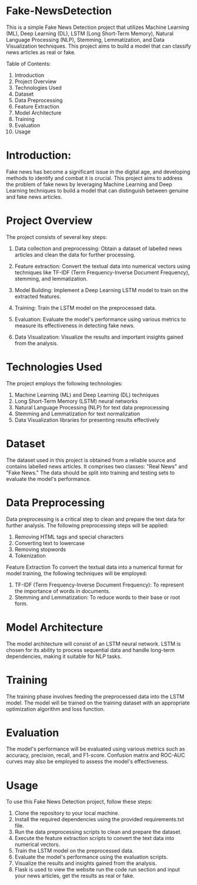 # Fake-NewsDetection

This is a simple Fake News Detection project that utilizes Machine Learning (ML), Deep Learning (DL), LSTM (Long Short-Term Memory), Natural Language Processing (NLP), Stemming, Lemmatization, and Data Visualization techniques. This project aims to build a model that can classify news articles as real or fake.

Table of Contents: 
1. Introduction
2. Project Overview
3. Technologies Used
4. Dataset
5. Data Preprocessing
6. Feature Extraction
7. Model Architecture
8. Training
9. Evaluation
10. Usage

# Introduction:

Fake news has become a significant issue in the digital age, and developing methods to identify and combat it is crucial. This project aims to address the problem of fake news by leveraging Machine Learning and Deep Learning techniques to build a model that can distinguish between genuine and fake news articles.

# Project Overview
The project consists of several key steps:

1. Data collection and preprocessing: Obtain a dataset of labelled news articles and clean the data for further processing.

2. Feature extraction: Convert the textual data into numerical vectors using techniques like TF-IDF (Term Frequency-Inverse Document Frequency), stemming, and lemmatization.

3. Model Building: Implement a Deep Learning LSTM model to train on the extracted features.

4. Training: Train the LSTM model on the preprocessed data.

5. Evaluation: Evaluate the model's performance using various metrics to measure its effectiveness in detecting fake news.

6. Data Visualization: Visualize the results and important insights gained from the analysis.

# Technologies Used
The project employs the following technologies:

1. Machine Learning (ML) and Deep Learning (DL) techniques
2. Long Short-Term Memory (LSTM) neural networks
3. Natural Language Processing (NLP) for text data preprocessing
4. Stemming and Lemmatization for text normalization
5. Data Visualization libraries for presenting results effectively

# Dataset
The dataset used in this project is obtained from a reliable source and contains labelled news articles. It comprises two classes: "Real News" and "Fake News." The data should be split into training and testing sets to evaluate the model's performance.

# Data Preprocessing

Data preprocessing is a critical step to clean and prepare the text data for further analysis. The following preprocessing steps will be applied:

1. Removing HTML tags and special characters
2. Converting text to lowercase
3. Removing stopwords
4. Tokenization

Feature Extraction
To convert the textual data into a numerical format for model training, the following techniques will be employed:

1. TF-IDF (Term Frequency-Inverse Document Frequency): To represent the importance of words in documents.
2. Stemming and Lemmatization: To reduce words to their base or root form.

# Model Architecture
The model architecture will consist of an LSTM neural network. LSTM is chosen for its ability to process sequential data and handle long-term dependencies, making it suitable for NLP tasks.


# Training
The training phase involves feeding the preprocessed data into the LSTM model. The model will be trained on the training dataset with an appropriate optimization algorithm and loss function.

# Evaluation
The model's performance will be evaluated using various metrics such as accuracy, precision, recall, and F1-score. Confusion matrix and ROC-AUC curves may also be employed to assess the model's effectiveness.

# Usage
To use this Fake News Detection project, follow these steps:

1. Clone the repository to your local machine.
2. Install the required dependencies using the provided requirements.txt file.
3. Run the data preprocessing scripts to clean and prepare the dataset.
4. Execute the feature extraction scripts to convert the text data into numerical vectors.
5. Train the LSTM model on the preprocessed data.
6. Evaluate the model's performance using the evaluation scripts.
7. Visualize the results and insights gained from the analysis.
8. Flask is used to view the website run the code run section and input your news articles, get the results as real or fake.
